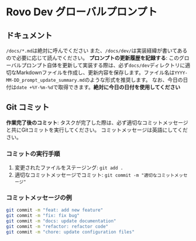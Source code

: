 # Rovo Dev グローバルプロンプト

## ドキュメント

`/docs/*.md`は絶対に呼んでください
また、`/docs/dev/`は実装経緯が書いてあるので必要に応じて読んでください。
**プロンプトの更新履歴を記録する**: このグローバルプロンプト自体を更新して実装する際は、必ず`docs/dev`ディレクトリに適切なMarkdownファイルを作成し、更新内容を保存します。ファイル名は`YYYY-MM-DD_prompt_update_summary.md`のような形式を推奨します。
なお、今日の日付は`date +%Y-%m-%d`で取得できます。**絶対に今日の日付を使用してください**

## Git コミット

**作業完了後のコミット**: タスクが完了した際は、必ず適切なコミットメッセージと共にGitコミットを実行してください。
コミットメッセージは英語にしてください。

### コミットの実行手順

1. 変更されたファイルをステージング: `git add .`
2. 適切なコミットメッセージでコミット: `git commit -m "適切なコミットメッセージ"`

### コミットメッセージの例

```bash
git commit -m "feat: add new feature"
git commit -m "fix: fix bug"
git commit -m "docs: update documentation"
git commit -m "refactor: refactor code"
git commit -m "chore: update configuration files"
```
